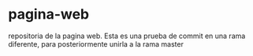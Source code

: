 # pagina-web
repositoria de la pagina web.
Esta es una prueba de commit en una rama diferente, para posteriormente unirla a la rama master
